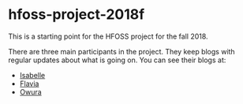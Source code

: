 # hfoss-project-2018f

This is a starting point for the HFOSS project for the fall 2018. 

There are three main participants in the project. They keep blogs with regular updates about what is going on. You can see their blogs at:
- [Isabelle](https://nyu-hfoss-project.github.io/thefifthisa-blog/) 
- [Flavia](https://nyu-hfoss-project.github.io/fasinha-blog/)
- [Owura](https://nyu-hfoss-project.github.io/owura82-blog/)

